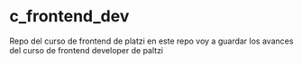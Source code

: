 # c_frontend_dev
Repo del curso de frontend de platzi
en este repo voy a guardar los avances del curso de frontend developer de paltzi
